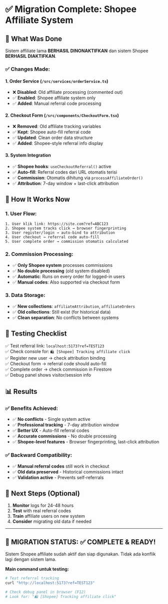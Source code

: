 # ✅ Migration Complete: Shopee Affiliate System

## 🎯 What Was Done

Sistem affiliate lama **BERHASIL DINONAKTIFKAN** dan sistem Shopee **BERHASIL DIAKTIFKAN**.

### ✅ Changes Made:

#### 1. **Order Service** (`/src/services/orderService.ts`)
- ❌ **Disabled**: Old affiliate processing (commented out)
- ✅ **Enabled**: Shopee affiliate system only
- ✅ **Added**: Manual referral code processing

#### 2. **Checkout Form** (`/src/components/CheckoutForm.tsx`) 
- ❌ **Removed**: Old affiliate tracking variables
- ✅ **Kept**: Shopee auto-fill referral code
- ✅ **Updated**: Clean order data structure
- ✅ **Added**: Shopee-style referral info display

#### 3. **System Integration**
- ✅ **Shopee hooks**: `useCheckoutReferral()` active
- ✅ **Auto-fill**: Referral codes dari URL otomatis terisi
- ✅ **Commission**: Otomatis dihitung via `processAffiliateOrder()`
- ✅ **Attribution**: 7-day window + last-click attribution

## 🚀 How It Works Now

### 1. **User Flow:**
```
1. User klik link: https://site.com?ref=ABC123
2. Shopee system tracks click → browser fingerprinting
3. User register/login → auto-bind to attribution
4. User checkout → referral code auto-fill
5. User complete order → commission otomatis calculated
```

### 2. **Commission Processing:**
- ✅ **Only Shopee system** processes commissions
- ✅ **No double processing** (old system disabled)
- ✅ **Automatic**: Runs on every order for logged-in users
- ✅ **Manual codes**: Also supported via checkout form

### 3. **Data Storage:**
- ✅ **New collections**: `affiliateAttribution`, `affiliateOrders`
- ✅ **Old collections**: Still exist (for historical data)
- ✅ **Clean separation**: No conflicts between systems

## 🧪 Testing Checklist

✅ Test referral link: `localhost:5173?ref=TEST123`  
✅ Check console for: `🛍️ [Shopee] Tracking affiliate click`  
✅ Register new user → check attribution binding  
✅ Checkout form → referral code should auto-fill  
✅ Complete order → check commission in Firestore  
✅ Debug panel shows visitor/session info  

## 📊 Results

### ✅ **Benefits Achieved:**
- ✅ **No conflicts** - Single system active
- ✅ **Professional tracking** - 7-day attribution window
- ✅ **Better UX** - Auto-fill referral codes
- ✅ **Accurate commissions** - No double processing
- ✅ **Shopee-level features** - Browser fingerprinting, last-click attribution

### ✅ **Backward Compatibility:**
- ✅ **Manual referral codes** still work in checkout
- ✅ **Old data preserved** - Historical commissions intact
- ✅ **Validation active** - Prevents self-referrals

## 🎯 Next Steps (Optional)

1. **Monitor** logs for 24-48 hours
2. **Test** with real referral codes
3. **Train** affiliate users on new system
4. **Consider** migrating old data if needed

---

## 🚀 **MIGRATION STATUS: ✅ COMPLETE & READY!**

Sistem Shopee affiliate sudah aktif dan siap digunakan. Tidak ada konflik lagi dengan sistem lama.

**Main command untuk testing:**
```bash
# Test referral tracking
curl "http://localhost:5173?ref=TEST123"

# Check debug panel in browser (F12)
# Look for: "🛍️ [Shopee] Tracking affiliate click"
```
